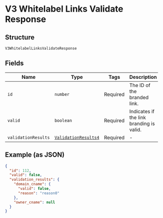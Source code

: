 
# V3 Whitelabel Links Validate Response

## Structure

`V3WhitelabelLinksValidateResponse`

## Fields

| Name | Type | Tags | Description |
|  --- | --- | --- | --- |
| `id` | `number` | Required | The ID of the branded link. |
| `valid` | `boolean` | Required | Indicates if the link branding is valid. |
| `validationResults` | [`ValidationResults4`](../../doc/models/validation-results-4.md) | Required | - |

## Example (as JSON)

```json
{
  "id": 112,
  "valid": false,
  "validation_results": {
    "domain_cname": {
      "valid": false,
      "reason": "reason0"
    },
    "owner_cname": null
  }
}
```

